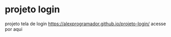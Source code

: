# projeto login
 projeto tela de login
https://alexprogramador.github.io/projeto-login/
acesse por aqui
